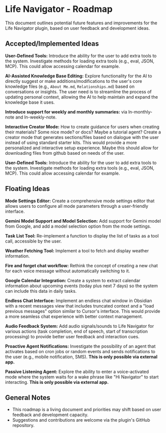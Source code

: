 # Life Navigator - Roadmap

This document outlines potential future features and improvements for the Life Navigator plugin, based on user feedback and development ideas.

## Accepted/Implemented Ideas

**User-Defined Tools:** Introduce the ability for the user to add extra tools to the system. Investigate methods for loading extra tools (e.g., eval, JSON, MCP). This could allow accessing calendar for example.

**AI-Assisted Knowledge Base Editing:** Explore functionality for the AI to directly suggest or make additions/modifications to the user's core knowledge files (e.g., `About Me.md`, `Relationships.md`) based on conversations or insights. The user need is to streamline the process of updating personal context, allowing the AI to help maintain and expand the knowledge base it uses.

**Introduce support for weekly and monthly summaries:**
via ln-monthly-note and ln-weekly-note.

**Interactive Creator Mode:** How to create guidance for users when creating their materials? Some nice mode? or docs? Maybe a tutorial agent? Create a creator mode that generates sections/files based on dialogue with the user instead of using standard starter kits. This would provide a more personalized and interactive setup experience. Maybe this should allow for downloading files from github based on needs of the user.

**User-Defined Tools:** Introduce the ability for the user to add extra tools to the system. Investigate methods for loading extra tools (e.g., eval, JSON, MCP). This could allow accessing calendar for example.


## Floating Ideas

**Mode Settings Editor:**
Create a comprehensive mode settings editor that allows users to configure all mode parameters through a user-friendly interface.

**Gemini Model Support and Model Selection:**
Add support for Gemini model from Google, and add a model selection option from the mode settings.

**Task List Tool:**
Re-implement a function to display the list of tasks as a tool call, accessible by the user.

**Weather Fetching Tool:**
Implement a tool to fetch and display weather information.

**Fire and forget chat workflow:**
Rethink the concept of creating a new chat for each voice message without automatically switching to it.

**Google Calendar Integration:**
Create a system to extract calendar information about upcoming events (today plus next 7 days) so the system can include this data in daily tasks.

**Endless Chat Interface:**
Implement an endless chat window in Obsidian with a recent messages view that includes truncated context and a "load previous messages" option similar to Cursor's interface. This would provide a more seamless chat experience with better context management.

**Audio Feedback System:**
Add audio signals/sounds to Life Navigator for various actions (task completion, end of speech, start of transcription processing) to provide better user feedback and interaction cues.

**Proactive Agent Notifications:**
Investigate the possibility of an agent that activates based on cron jobs or random events and sends notifications to the user (e.g., mobile notification, SMS). **This is only possible via external app.**

**Passive Listening Agent:**
Explore the ability to enter a voice-activated mode where the system waits for a wake phrase like "Hi Navigator" to start interacting. **This is only possible via external app.**


## General Notes

*   This roadmap is a living document and priorities may shift based on user feedback and development capacity.
*   Suggestions and contributions are welcome via the plugin's GitHub repository. 

